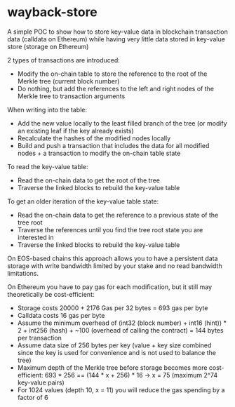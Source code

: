 # wayback-store

A simple POC to show how to store key-value data in blockchain transaction data (calldata on Ethereum) while having very little data stored in key-value store (storage on Ethereum)

2 types of transactions are introduced:
- Modify the on-chain table to store the reference to the root of the Merkle tree (current block number)
- Do nothing, but add the references to the left and right nodes of the Merkle tree to transaction arguments

When writing into the table:
- Add the new value locally to the least filled branch of the tree (or modify an existing leaf if the key already exists)
- Recalculate the hashes of the modified nodes locally
- Build and push a transaction that includes the data for all modified nodes + a transaction to modify the on-chain table state

To read the key-value table:
- Read the on-chain data to get the root of the tree
- Traverse the linked blocks to rebuild the key-value table

To get an older iteration of the key-value table state:
- Read the on-chain data to get the reference to a previous state of the tree root
- Traverse the references until you find the tree root state you are interested in
- Traverse the linked blocks to rebuild the key-value table

On EOS-based chains this approach allows you to have a persistent data storage with write bandwidth limited by your stake and no read bandwidth limitations.

On Ethereum you have to pay gas for each modification, but it still may theoretically be cost-efficient:

- Storage costs 20000 + 2176 Gas per 32 bytes = 693 gas per byte
- Calldata costs 16 gas per byte
- Assume the minimum overhead of (int32 (block number) + int16 (hint)) * 2 + int256 (hash) + ~100 (overhead of calling the contract) = 144 bytes per transaction
- Assume data size of 256 bytes per key (value + key size combined since the key is used for convenience and is not used to balance the tree)
- Maximum depth of the Merkle tree before storage becomes more cost-efficient: 693 * 256 == (144 * x + 256) * 16 -> x = 75 (maximum 2^74 key-value pairs)
- For 1024 values (depth 10, x = 11) you will reduce the gas spending by a factor of 6